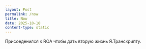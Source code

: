 ```yaml
---
layout: Post
permalink: /now
title: Now
date: 2025-10-18
content-type: static
---
```

Присоеденился к ROA чтобы дать вторую жизнь Я.Транскрипту.